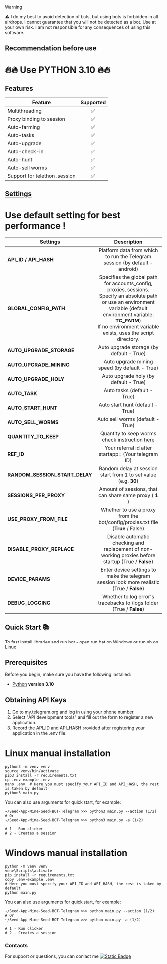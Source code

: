 > [!WARNING]
> ⚠️ I do my best to avoid detection of bots, but using bots is forbidden in all airdrops. i cannot guarantee that you will not be detected as a bot. Use at your own risk. I am not responsible for any consequences of using this software.


## Recommendation before use

# 🔥🔥 Use PYTHON 3.10 🔥🔥

## Features  
| Feature                       | Supported |
|-------------------------------|:---------:|
| Multithreading                |     ✅     |
| Proxy binding to session      |     ✅     |
| Auto-farming                  |     ✅     |
| Auto-tasks                    |     ✅     |
| Auto-upgrade                  |     ✅     |
| Auto-check-in                 |     ✅     |
| Auto-hunt                     |     ✅     |
| Auto-sell worms               |     ✅     |
| Support for telethon .session |     ✅     |


## [Settings](https://github.com/SP-l33t/Seed_Coin-Telethon/tree/main/.env-example)

# Use default setting for best performance !
| Settings                       |                                                                                                                  Description                                                                                                                  |
|--------------------------------|:---------------------------------------------------------------------------------------------------------------------------------------------------------------------------------------------------------------------------------------------:|
| **API_ID / API_HASH**          |                                                                                  Platform data from which to run the Telegram session (by default - android)                                                                                  |
| **GLOBAL_CONFIG_PATH**         | Specifies the global path for accounts_config, proxies, sessions. <br/>Specify an absolute path or use an environment variable (default environment variable: **TG_FARM**) <br/>If no environment variable exists, uses the script directory. |
| **AUTO_UPGRADE_STORAGE**       |                                                                                                   Auto upgrade storage  (by default - True)                                                                                                   |
| **AUTO_UPGRADE_MINING**        |                                                                                                 Auto upgrade mining speed (by default - True)                                                                                                 |
| **AUTO_UPGRADE_HOLY**          |                                                                                                     Auto upgrade holy (by default - True)                                                                                                     |
| **AUTO_TASK**                  |                                                                                                          Auto tasks (default - True)                                                                                                          |
| **AUTO_START_HUNT**            |                                                                                                       Auto start hunt (default - True)                                                                                                        |
| **AUTO_SELL_WORMS**            |                                                                                                       Auto sell worms (default - True)                                                                                                        |
| **QUANTITY_TO_KEEP**           |                                                       Quantity to keep worms check instruction [here](https://github.com/SP-l33t/Seed-App-Mine-Seed-BOT-Telegram/blob/main/setting.md)                                                        |
| **REF_ID**                     |                                                                                              Your referral id after startapp= (Your telegram ID)                                                                                              |
| **RANDOM_SESSION_START_DELAY** |                                                                                        Random delay at session start from 1 to set value (e.g. **30**)                                                                                        |
| **SESSIONS_PER_PROXY**         |                                                                                            Amount of sessions, that can share same proxy ( **1** )                                                                                            |
| **USE_PROXY_FROM_FILE**        |                                                                                Whether to use a proxy from the bot/config/proxies.txt file (**True** / False)                                                                                 |
| **DISABLE_PROXY_REPLACE**      |                                                                      Disable automatic checking and replacement of non-working proxies before startup (True / **False**)                                                                      |
| **DEVICE_PARAMS**              |                                                                          Enter device settings to make the telegram session look more realistic  (True / **False**)                                                                           |
| **DEBUG_LOGGING**              |                                                                                     Whether to log error's tracebacks to /logs folder (True / **False**)                                                                                      |

## Quick Start 📚

To fast install libraries and run bot - open run.bat on Windows or run.sh on Linux

## Prerequisites
Before you begin, make sure you have the following installed:
- [Python](https://www.python.org/downloads/) **version 3.10**

## Obtaining API Keys
1. Go to my.telegram.org and log in using your phone number.
2. Select "API development tools" and fill out the form to register a new application.
3. Record the API_ID and API_HASH provided after registering your application in the .env file.


# Linux manual installation
```shell
python3 -m venv venv
source venv/bin/activate
pip3 install -r requirements.txt
cp .env-example .env
nano .env  # Here you must specify your API_ID and API_HASH, the rest is taken by default
python3 main.py
```

You can also use arguments for quick start, for example:
```shell
~/Seed-App-Mine-Seed-BOT-Telegram >>> python3 main.py --action (1/2)
# Or
~/Seed-App-Mine-Seed-BOT-Telegram >>> python3 main.py -a (1/2)

# 1 - Run clicker
# 2 - Creates a session
```

# Windows manual installation
```shell
python -m venv venv
venv\Scripts\activate
pip install -r requirements.txt
copy .env-example .env
# Here you must specify your API_ID and API_HASH, the rest is taken by default
python main.py
```

You can also use arguments for quick start, for example:
```shell
~/Seed-App-Mine-Seed-BOT-Telegram >>> python main.py --action (1/2)
# Or
~/Seed-App-Mine-Seed-BOT-Telegram >>> python main.py -a (1/2)

# 1 - Run clicker
# 2 - Creates a session
```

### Contacts

For support or questions, you can contact me [![Static Badge](https://img.shields.io/badge/Telegram-Channel-Link?style=for-the-badge&logo=Telegram&logoColor=white&logoSize=auto&color=blue)](https://t.me/airdrop_tool_vanh)
